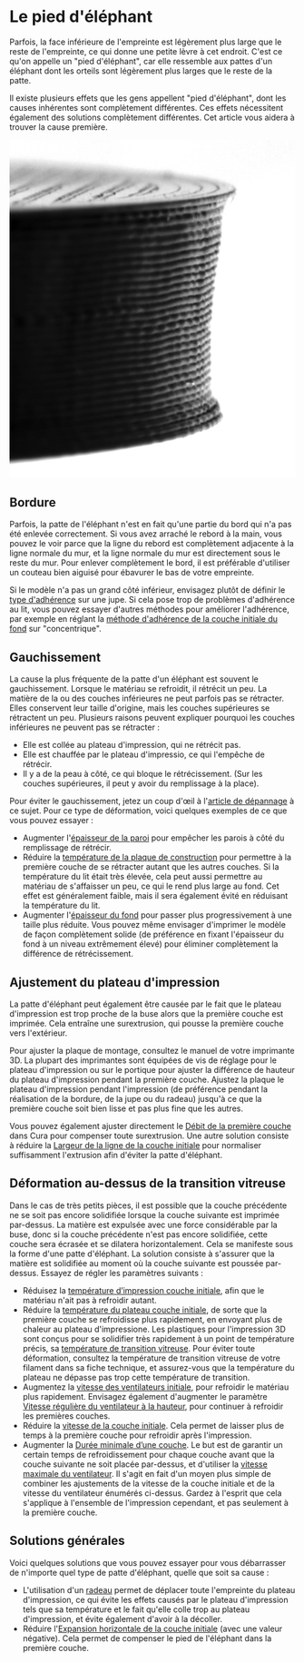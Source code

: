 Le pied d'éléphant
====
Parfois, la face inférieure de l'empreinte est légèrement plus large que le reste de l'empreinte, ce qui donne une petite lèvre à cet endroit. C'est ce qu'on appelle un "pied d'éléphant", car elle ressemble aux pattes d'un éléphant dont les orteils sont légèrement plus larges que le reste de la patte.

Il existe plusieurs effets que les gens appellent "pied d'éléphant", dont les causes inhérentes sont complètement différentes. Ces effets nécessitent également des solutions complètement différentes. Cet article vous aidera à trouver la cause première.

![Pieds d'éléphant causés par la force des couches de la peau](../../../articles/images/elephants_foot.jpg)

Bordure
----
Parfois, la patte de l'éléphant n'est en fait qu'une partie du bord qui n'a pas été enlevée correctement. Si vous avez arraché le rebord à la main, vous pouvez le voir parce que la ligne du rebord est complètement adjacente à la ligne normale du mur, et la ligne normale du mur est directement sous le reste du mur. Pour enlever complètement le bord, il est préférable d'utiliser un couteau bien aiguisé pour ébavurer le bas de votre empreinte.

Si le modèle n'a pas un grand côté inférieur, envisagez plutôt de définir le [type d'adhérence](../platform_adhesion/adhesion_type.md) sur une jupe. Si cela pose trop de problèmes d'adhérence au lit, vous pouvez essayer d'autres méthodes pour améliorer l'adhérence, par exemple en réglant la [méthode d'adhérence de la couche initiale du fond](../top_bottom/top_bottom_pattern_0.md) sur "concentrique".

Gauchissement
----
La cause la plus fréquente de la patte d'un éléphant est souvent le gauchissement. Lorsque le matériau se refroidit, il rétrécit un peu. La matière de la ou des couches inférieures ne peut parfois pas se rétracter. Elles conservent leur taille d'origine, mais les couches supérieures se rétractent un peu. Plusieurs raisons peuvent expliquer pourquoi les couches inférieures ne peuvent pas se rétracter :
* Elle est collée au plateau d'impression, qui ne rétrécit pas.
* Elle est chauffée par le plateau d'impressio, ce qui l'empêche de rétrécir.
* Il y a de la peau à côté, ce qui bloque le rétrécissement. (Sur les couches supérieures, il peut y avoir du remplissage à la place).

Pour éviter le gauchissement, jetez un coup d'œil à l'[article de dépannage](warping.md) à ce sujet. Pour ce type de déformation, voici quelques exemples de ce que vous pouvez essayer :
* Augmenter l'[épaisseur de la paroi](../shell/wall_thickness.md) pour empêcher les parois à côté du remplissage de rétrécir.
* Réduire la [température de la plaque de construction](../material/material_bed_temperature.md) pour permettre à la première couche de se rétracter autant que les autres couches. Si la température du lit était très élevée, cela peut aussi permettre au matériau de s'affaisser un peu, ce qui le rend plus large au fond. Cet effet est généralement faible, mais il sera également évité en réduisant la température du lit.
* Augmenter l'[épaisseur du fond](../top_bottom/bottom_thickness.md) pour passer plus progressivement à une taille plus réduite. Vous pouvez même envisager d'imprimer le modèle de façon complètement solide (de préférence en fixant l'épaisseur du fond à un niveau extrêmement élevé) pour éliminer complètement la différence de rétrécissement.

Ajustement du plateau d'impression 
----
La patte d'éléphant peut également être causée par le fait que le plateau d'impression est trop proche de la buse alors que la première couche est imprimée. Cela entraîne une surextrusion, qui pousse la première couche vers l'extérieur.

Pour ajuster la plaque de montage, consultez le manuel de votre imprimante 3D. La plupart des imprimantes sont équipées de vis de réglage pour le plateau d'impression ou sur le portique pour ajuster la différence de hauteur du plateau d'impression pendant la première couche. Ajustez la plaque le plateau d'impression pendant l'impression (de préférence pendant la réalisation de la bordure, de la jupe ou du radeau) jusqu'à ce que la première couche soit bien lisse et pas plus fine que les autres.

Vous pouvez également ajuster directement le [Débit de la première couche](../material/material_flow_layer_0.md) dans Cura pour compenser toute surextrusion. Une autre solution consiste à réduire la [Largeur de la ligne de la couche initiale](../resolution/initial_layer_line_width_factor.md) pour normaliser suffisamment l'extrusion afin d'éviter la patte d'éléphant.

Déformation au-dessus de la transition vitreuse
----
Dans le cas de très petits pièces, il est possible que la couche précédente ne se soit pas encore solidifiée lorsque la couche suivante est imprimée par-dessus. La matière est expulsée avec une force considérable par la buse, donc si la couche précédente n'est pas encore solidifiée, cette couche sera écrasée et se dilatera horizontalement. Cela se manifeste sous la forme d'une patte d'éléphant. La solution consiste à s'assurer que la matière est solidifiée au moment où la couche suivante est poussée par-dessus. Essayez de régler les paramètres suivants :

* Réduisez la [température d’impression couche initiale](../material/material_print_temperature_layer_0.md), afin que le matériau n'ait pas à refroidir autant.
* Réduire la [température du plateau couche initiale](../material/material_bed_temperature_layer_0.md), de sorte que la première couche se refroidisse plus rapidement, en envoyant plus de chaleur au plateau d'impressione. Les plastiques pour l'impression 3D sont conçus pour se solidifier très rapidement à un point de température précis, sa [température de transition vitreuse](https://en.wikipedia.org/wiki/Glass_transition#Transition_temperature_Tg). Pour éviter toute déformation, consultez la température de transition vitreuse de votre filament dans sa fiche technique, et assurez-vous que la température du plateau ne dépasse pas trop cette température de transition.
* Augmentez la [vitesse des ventilateurs initiale](../cooling/cool_fan_speed_0.md), pour refroidir le matériau plus rapidement. Envisagez également d'augmenter le paramètre [Vitesse régulière du ventilateur à la hauteur](../cooling/cool_fan_full_at_height.md), pour continuer à refroidir les premières couches.
* Réduire la [vitesse de la couche initiale](../speed/speed_layer_0.md). Cela permet de laisser plus de temps à la première couche pour refroidir après l'impression.
* Augmenter la [Durée minimale d’une couche](../cooling/cool_min_layer_time.md). Le but est de garantir un certain temps de refroidissement pour chaque couche avant que la couche suivante ne soit placée par-dessus, et d'utiliser la [vitesse maximale du ventilateur](../cooling/cool_fan_speed_max.md). Il s'agit en fait d'un moyen plus simple de combiner les ajustements de la vitesse de la couche initiale et de la vitesse du ventilateur énumérés ci-dessus. Gardez à l'esprit que cela s'applique à l'ensemble de l'impression cependant, et pas seulement à la première couche.

Solutions générales
----
Voici quelques solutions que vous pouvez essayer pour vous débarrasser de n'importe quel type de patte d'éléphant, quelle que soit sa cause :
* L'utilisation d'un [radeau](../platform_adhesion/adhesion_type.md) permet de déplacer toute l'empreinte du plateau d'impression, ce qui évite les effets causés par le plateau d'impression tels que sa température et le fait qu'elle colle trop au plateau d'impression, et évite également d'avoir à la décoller.
* Réduire l'[Expansion horizontale de la couche initiale](../shell/xy_offset_layer_0.md) (avec une valeur négative). Cela permet de compenser le pied de l'éléphant dans la première couche.
